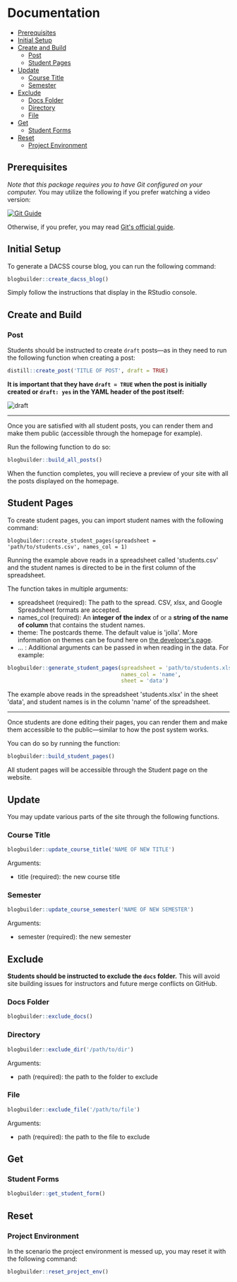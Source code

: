 # Documentation

- [Prerequisites](https://github.com/DACSS/blogbuilder/tree/main/man#prerequisites)
- [Initial Setup](https://github.com/DACSS/blogbuilder/tree/main/man#initial-setup)
- [Create and Build](https://github.com/DACSS/blogbuilder/tree/main/man#create-and-build)
    - [Post](https://github.com/DACSS/blogbuilder/tree/main/man#post)
    - [Student Pages](https://github.com/DACSS/blogbuilder/tree/main/man#student-pages)
- [Update](https://github.com/DACSS/blogbuilder/tree/main/man#update)
    - [Course Title](https://github.com/DACSS/blogbuilder/tree/main/man#course-title)
    - [Semester](https://github.com/DACSS/blogbuilder/tree/main/man#semester)
- [Exclude](https://github.com/DACSS/blogbuilder/tree/main/man#exclude)
    - [Docs Folder](https://github.com/DACSS/blogbuilder/tree/main/man#docs-folder)
    - [Directory](https://github.com/DACSS/blogbuilder/tree/main/man#directory)
    - [File](https://github.com/DACSS/blogbuilder/tree/main/man#file)
- [Get](https://github.com/DACSS/blogbuilder/tree/main/man#get)
    - [Student Forms](https://github.com/DACSS/blogbuilder/tree/main/man#student-forms)
- [Reset](https://github.com/DACSS/blogbuilder/tree/main/man#reset)
    - [Project Environment](https://github.com/DACSS/blogbuilder/tree/main/man#project-environment)

## Prerequisites

*Note that this package requires you to have Git configured on your computer.* You may utilize the following if you prefer watching a video version:

[![Git Guide](https://i.imgur.com/Py9palp.png)](https://youtu.be/pqWiwcfFz28?list=PL6fG9co6nK8ebkhWSS11z9MWKzRdoqzoTs "Git Guide")

Otherwise, if you prefer, you may read [Git's official guide](https://docs.github.com/en/github/getting-started-with-github/quickstart/set-up-git).

## Initial Setup

To generate a DACSS course blog, you can run the following command:

``` r
blogbuilder::create_dacss_blog()
```

Simply follow the instructions that display in the RStudio console.

## Create and Build

### Post

Students should be instructed to create `draft` posts—as in they need to run the following function when creating a post:

``` r
distill::create_post('TITLE OF POST', draft = TRUE)
```

**It is important that they have `draft = TRUE` when the post is initially created or `draft: yes` in the YAML header of the post itself:**

![draft](https://i.imgur.com/bEE2HTj.png)

---

Once you are satisfied with all student posts, you can render them and make them public (accessible through the homepage for example).

Run the following function to do so:

``` r
blogbuilder::build_all_posts()
```

When the function completes, you will recieve a preview of your site with all the posts displayed on the homepage. 

## Student Pages

To create student pages, you can import student names with the following command:

```
blogbuilder::create_student_pages(spreadsheet = 'path/to/students.csv', names_col = 1)
```

Running the example above reads in a spreadsheet called 'students.csv' and the student names is directed to be in the first column of the spreadsheet. 

The function takes in multiple arguments:

- spreadsheet (required): The path to the spread. CSV, xlsx, and Google Spreadsheet formats are accepted.
- names_col (required): An **integer of the index** of or a **string of the name of column** that contains the student names.
- theme: The postcards theme. The default value is 'jolla'. More information on themes can be found here on [the developer's page](https://github.com/seankross/postcards#the-templates).
- ... : Additional arguments can be passed in when reading in the data. For example:

``` r
blogbuilder::generate_student_pages(spreadsheet = 'path/to/students.xlsx', 
                                    names_col = 'name', 
                                    sheet = 'data')
```

The example above reads in the spreadsheet 'students.xlsx' in the sheet 'data', and student names is in the column 'name' of the spreadsheet.

---

Once students are done editing their pages, you can render them and make them accessible to the public—similar to how the post system works. 

You can do so by running the function:

``` r
blogbuilder::build_student_pages()
```

All student pages will be accessible through the Student page on the website.

## Update

You may update various parts of the site through the following functions.

### Course Title

``` r
blogbuilder::update_course_title('NAME OF NEW TITLE')
```

Arguments:
- title (required): the new course title

### Semester

``` r
blogbuilder::update_course_semester('NAME OF NEW SEMESTER') 
```

Arguments:
- semester (required): the new semester

## Exclude

**Students should be instructed to exclude the `docs` folder.** This will avoid site building issues for instructors and future merge conflicts on GitHub. 

### Docs Folder

``` r
blogbuilder::exclude_docs()
```

### Directory

``` r
blogbuilder::exclude_dir('/path/to/dir')
```

Arguments:
- path (required): the path to the folder to exclude

### File

``` r
blogbuilder::exclude_file('/path/to/file')
```

Arguments:
- path (required): the path to the file to exclude

## Get

### Student Forms

``` r
blogbuilder::get_student_form()
```

## Reset

### Project Environment

In the scenario the project environment is messed up, you may reset it with the following command:

``` r
blogbuilder::reset_project_env()
```
